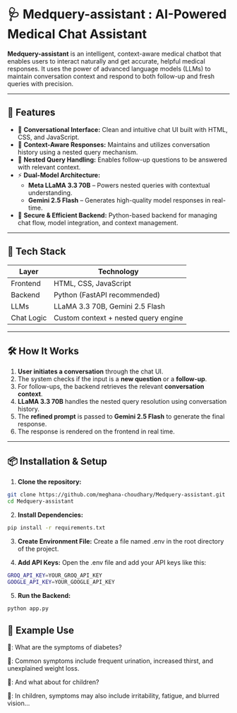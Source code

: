 # 🩺 Medquery-assistant : AI-Powered Medical Chat Assistant

**Medquery-assistant** is an intelligent, context-aware medical chatbot that enables users to interact naturally and get accurate, helpful medical responses. It uses the power of advanced language models (LLMs) to maintain conversation context and respond to both follow-up and fresh queries with precision.

---

## 🚀 Features

- 💬 **Conversational Interface:** Clean and intuitive chat UI built with HTML, CSS, and JavaScript.
- 🧠 **Context-Aware Responses:** Maintains and utilizes conversation history using a nested query mechanism.
- 🔄 **Nested Query Handling:** Enables follow-up questions to be answered with relevant context.
- ⚡ **Dual-Model Architecture:**
  - **Meta LLaMA 3.3 70B** – Powers nested queries with contextual understanding.
  - **Gemini 2.5 Flash** – Generates high-quality model responses in real-time.
- 🔐 **Secure & Efficient Backend:** Python-based backend for managing chat flow, model integration, and context management.

---

## 🧰 Tech Stack

| Layer       | Technology                      |
|------------|----------------------------------|
| Frontend   | HTML, CSS, JavaScript            |
| Backend    | Python (FastAPI recommended)     |
| LLMs       | LLaMA 3.3 70B, Gemini 2.5 Flash   |
| Chat Logic | Custom context + nested query engine |

---

## 🛠️ How It Works

1. **User initiates a conversation** through the chat UI.
2. The system checks if the input is a **new question** or a **follow-up**.
3. For follow-ups, the backend retrieves the relevant **conversation context**.
4. **LLaMA 3.3 70B** handles the nested query resolution using conversation history.
5. The **refined prompt** is passed to **Gemini 2.5 Flash** to generate the final response.
6. The response is rendered on the frontend in real time.

---

## 📦 Installation & Setup

1. **Clone the repository:**

```bash
git clone https://github.com/meghana-choudhary/Medquery-assistant.git
cd Medquery-assistant
```
2. **Install Dependencies:**

```bash
pip install -r requirements.txt
```
3. **Create Environment File:** Create a file named .env in the root directory of the project.

4. **Add API Keys:** Open the .env file and add your API keys like this:

```bash
GROQ_API_KEY=YOUR_GROQ_API_KEY
GOOGLE_API_KEY=YOUR_GOOGLE_API_KEY
```

5. **Run the Backend:**

```bash
python app.py
```
## 🧪 Example Use
👤: What are the symptoms of diabetes?

🤖: Common symptoms include frequent urination, increased thirst, and unexplained weight loss.

👤: And what about for children?

🤖: In children, symptoms may also include irritability, fatigue, and blurred vision...
